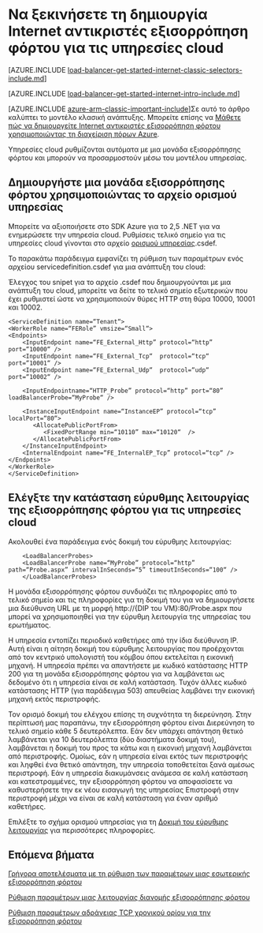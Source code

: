 <properties
   pageTitle="Να ξεκινήσετε τη δημιουργία Internet αντικριστές εξισορρόπηση φόρτου κλασική ανάπτυξης μοντέλο χρησιμοποιώντας για τις υπηρεσίες cloud | Microsoft Azure"
   description="Μάθετε πώς να δημιουργείτε Internet αντικριστές εξισορρόπηση φόρτου στο μοντέλο κλασική ανάπτυξης για τις υπηρεσίες cloud"
   services="load-balancer"
   documentationCenter="na"
   authors="sdwheeler"
   manager="carmonm"
   editor=""
   tags="azure-service-management"
/>
<tags
   ms.service="load-balancer"
   ms.devlang="na"
   ms.topic="get-started-article"
   ms.tgt_pltfrm="na"
   ms.workload="infrastructure-services"
   ms.date="03/17/2016"
   ms.author="sewhee" />

# <a name="get-started-creating-an-internet-facing-load-balancer-for-cloud-services"></a>Να ξεκινήσετε τη δημιουργία Internet αντικριστές εξισορρόπηση φόρτου για τις υπηρεσίες cloud

[AZURE.INCLUDE [load-balancer-get-started-internet-classic-selectors-include.md](../../includes/load-balancer-get-started-internet-classic-selectors-include.md)]

[AZURE.INCLUDE [load-balancer-get-started-internet-intro-include.md](../../includes/load-balancer-get-started-internet-intro-include.md)]

[AZURE.INCLUDE [azure-arm-classic-important-include](../../includes/azure-arm-classic-important-include.md)]Σε αυτό το άρθρο καλύπτει το μοντέλο κλασική ανάπτυξης. Μπορείτε επίσης να [Μάθετε πώς να δημιουργείτε Internet αντικριστές εξισορρόπηση φόρτου χρησιμοποιώντας τη διαχείριση πόρων Azure](load-balancer-get-started-internet-arm-cli.md).

Υπηρεσίες cloud ρυθμίζονται αυτόματα με μια μονάδα εξισορρόπησης φόρτου και μπορούν να προσαρμοστούν μέσω του μοντέλου υπηρεσίας.

## <a name="create-a-load-balancer-using-the-service-definition-file"></a>Δημιουργήστε μια μονάδα εξισορρόπησης φόρτου χρησιμοποιώντας το αρχείο ορισμού υπηρεσίας

Μπορείτε να αξιοποιήσετε στο SDK Azure για το 2,5 .NET για να ενημερώσετε την υπηρεσία cloud. Ρυθμίσεις τελικό σημείο για τις υπηρεσίες cloud γίνονται στο αρχείο [ορισμού υπηρεσίας](https://msdn.microsoft.com/library/azure/gg557553.aspx).csdef.

Το παρακάτω παράδειγμα εμφανίζει τη ρύθμιση των παραμέτρων ενός αρχείου servicedefinition.csdef για μια ανάπτυξη του cloud:

Έλεγχος του snipet για το αρχείο .csdef που δημιουργούνται με μια ανάπτυξη του cloud, μπορείτε να δείτε το τελικό σημείο εξωτερικών που έχει ρυθμιστεί ώστε να χρησιμοποιούν θύρες HTTP στη θύρα 10000, 10001 και 10002.


    <ServiceDefinition name=“Tenant“>
    <WorkerRole name=“FERole” vmsize=“Small“>
    <Endpoints>
        <InputEndpoint name=“FE_External_Http” protocol=“http” port=“10000“ />
        <InputEndpoint name=“FE_External_Tcp“  protocol=“tcp“  port=“10001“ />
        <InputEndpoint name=“FE_External_Udp“  protocol=“udp“  port=“10002“ />

        <InputEndpointname=“HTTP_Probe” protocol=“http” port=“80” loadBalancerProbe=“MyProbe“ />

        <InstanceInputEndpoint name=“InstanceEP” protocol=“tcp” localPort=“80“>
           <AllocatePublicPortFrom>
              <FixedPortRange min=“10110” max=“10120“  />
           </AllocatePublicPortFrom>
        </InstanceInputEndpoint>
        <InternalEndpoint name=“FE_InternalEP_Tcp” protocol=“tcp“ />
    </Endpoints>
    </WorkerRole>
    </ServiceDefinition>




## <a name="check-load-balancer-health-status-for-cloud-services"></a>Ελέγξτε την κατάσταση εύρυθμης λειτουργίας της εξισορρόπησης φόρτου για τις υπηρεσίες cloud


Ακολουθεί ένα παράδειγμα ενός δοκιμή του εύρυθμης λειτουργίας:

        <LoadBalancerProbes>
        <LoadBalancerProbe name=“MyProbe” protocol=“http” path=“Probe.aspx” intervalInSeconds=“5” timeoutInSeconds=“100“ />
        </LoadBalancerProbes>

Η μονάδα εξισορρόπησης φόρτου συνδυάζει τις πληροφορίες από το τελικό σημείο και τις πληροφορίες για τη δοκιμή του για να δημιουργήσετε μια διεύθυνση URL με τη μορφή http://{DIP του VM}:80/Probe.aspx που μπορεί να χρησιμοποιηθεί για την εύρυθμη λειτουργία της υπηρεσίας του ερωτήματος.

Η υπηρεσία εντοπίζει περιοδικό καθετήρες από την ίδια διεύθυνση IP. Αυτή είναι η αίτηση δοκιμή του εύρυθμης λειτουργίας που προέρχονται από τον κεντρικό υπολογιστή του κόμβου όπου εκτελείται η εικονική μηχανή.
Η υπηρεσία πρέπει να απαντήσετε με κωδικό κατάστασης HTTP 200 για τη μονάδα εξισορρόπησης φόρτου για να λαμβάνεται ως δεδομένο ότι η υπηρεσία είναι σε καλή κατάσταση. Τυχόν άλλες κωδικό κατάστασης HTTP (για παράδειγμα 503) απευθείας λαμβάνει την εικονική μηχανή εκτός περιστροφής.

Τον ορισμό δοκιμή του ελέγχου επίσης τη συχνότητα τη διερεύνηση. Στην περίπτωσή μας παραπάνω, την εξισορρόπηση φόρτου είναι Διερεύνηση το τελικό σημείο κάθε 5 δευτερόλεπτα. Εάν δεν υπάρχει απάντηση θετικό λαμβάνεται για 10 δευτερόλεπτα (δύο διαστήματα δοκιμή του), λαμβάνεται η δοκιμή του προς τα κάτω και η εικονική μηχανή λαμβάνεται από περιστροφής. Ομοίως, εάν η υπηρεσία είναι εκτός των περιστροφής και ληφθεί ένα θετικό απάντηση, την υπηρεσία τοποθετείται ξανά αμέσως περιστροφή. Εάν η υπηρεσία διακυμάνσεις ανάμεσα σε καλή κατάσταση και κατεστραμμένες, την εξισορρόπηση φόρτου να αποφασίσετε να καθυστερήσετε την εκ νέου εισαγωγή της υπηρεσίας Επιστροφή στην περιστροφή μέχρι να είναι σε καλή κατάσταση για έναν αριθμό καθετήρες.

Επιλέξτε το σχήμα ορισμού υπηρεσίας για τη [Δοκιμή του εύρυθμης λειτουργίας](https://msdn.microsoft.com/library/azure/jj151530.aspx) για περισσότερες πληροφορίες.

## <a name="next-steps"></a>Επόμενα βήματα

[Γρήγορα αποτελέσματα με τη ρύθμιση των παραμέτρων μιας εσωτερικής εξισορρόπηση φόρτου](load-balancer-get-started-ilb-arm-ps.md)

[Ρύθμιση παραμέτρων μιας λειτουργίας διανομής εξισορρόπησης φόρτου](load-balancer-distribution-mode.md)

[Ρύθμιση παραμέτρων αδράνειας TCP χρονικού ορίου για την εξισορρόπηση φόρτου](load-balancer-tcp-idle-timeout.md)

